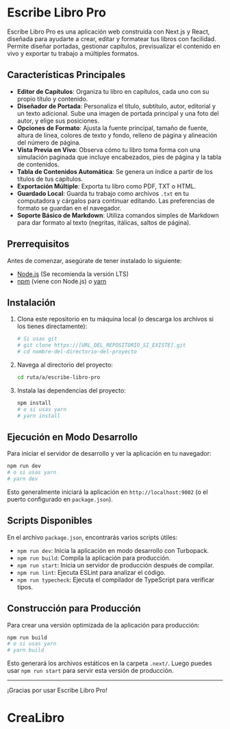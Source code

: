 
# Escribe Libro Pro

Escribe Libro Pro es una aplicación web construida con Next.js y React, diseñada para ayudarte a crear, editar y formatear tus libros con facilidad. Permite diseñar portadas, gestionar capítulos, previsualizar el contenido en vivo y exportar tu trabajo a múltiples formatos.

## Características Principales

*   **Editor de Capítulos**: Organiza tu libro en capítulos, cada uno con su propio título y contenido.
*   **Diseñador de Portada**: Personaliza el título, subtítulo, autor, editorial y un texto adicional. Sube una imagen de portada principal y una foto del autor, y elige sus posiciones.
*   **Opciones de Formato**: Ajusta la fuente principal, tamaño de fuente, altura de línea, colores de texto y fondo, relleno de página y alineación del número de página.
*   **Vista Previa en Vivo**: Observa cómo tu libro toma forma con una simulación paginada que incluye encabezados, pies de página y la tabla de contenidos.
*   **Tabla de Contenidos Automática**: Se genera un índice a partir de los títulos de tus capítulos.
*   **Exportación Múltiple**: Exporta tu libro como PDF, TXT o HTML.
*   **Guardado Local**: Guarda tu trabajo como archivos `.txt` en tu computadora y cárgalos para continuar editando. Las preferencias de formato se guardan en el navegador.
*   **Soporte Básico de Markdown**: Utiliza comandos simples de Markdown para dar formato al texto (negritas, itálicas, saltos de página).

## Prerrequisitos

Antes de comenzar, asegúrate de tener instalado lo siguiente:

*   [Node.js](https://nodejs.org/) (Se recomienda la versión LTS)
*   [npm](https://www.npmjs.com/) (viene con Node.js) o [yarn](https://yarnpkg.com/)

## Instalación

1.  Clona este repositorio en tu máquina local (o descarga los archivos si los tienes directamente):
    ```bash
    # Si usas git
    # git clone https://[URL_DEL_REPOSITORIO_SI_EXISTE].git
    # cd nombre-del-directorio-del-proyecto
    ```
2.  Navega al directorio del proyecto:
    ```bash
    cd ruta/a/escribe-libro-pro
    ```
3.  Instala las dependencias del proyecto:
    ```bash
    npm install
    # o si usas yarn
    # yarn install
    ```

## Ejecución en Modo Desarrollo

Para iniciar el servidor de desarrollo y ver la aplicación en tu navegador:

```bash
npm run dev
# o si usas yarn
# yarn dev
```

Esto generalmente iniciará la aplicación en `http://localhost:9002` (o el puerto configurado en `package.json`).

## Scripts Disponibles

En el archivo `package.json`, encontrarás varios scripts útiles:

*   `npm run dev`: Inicia la aplicación en modo desarrollo con Turbopack.
*   `npm run build`: Compila la aplicación para producción.
*   `npm run start`: Inicia un servidor de producción después de compilar.
*   `npm run lint`: Ejecuta ESLint para analizar el código.
*   `npm run typecheck`: Ejecuta el compilador de TypeScript para verificar tipos.

## Construcción para Producción

Para crear una versión optimizada de la aplicación para producción:

```bash
npm run build
# o si usas yarn
# yarn build
```

Esto generará los archivos estáticos en la carpeta `.next/`. Luego puedes usar `npm run start` para servir esta versión de producción.

---

¡Gracias por usar Escribe Libro Pro!
# CreaLibro

